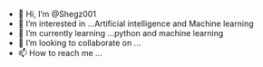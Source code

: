- 👋 Hi, I’m @Shegz001
- 👀 I’m interested in ...Artificial intelligence and Machine learning
- 🌱 I’m currently learning ...python and machine learning
- 💞️ I’m looking to collaborate on ...
- 📫 How to reach me ...

<!---
Shegz001/Shegz001 is a ✨ special ✨ repository because its `README.md` (this file) appears on your GitHub profile.
You can click the Preview link to take a look at your changes.
--->
